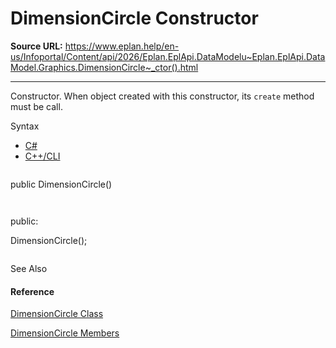 # DimensionCircle Constructor

**Source URL:** https://www.eplan.help/en-us/Infoportal/Content/api/2026/Eplan.EplApi.DataModelu~Eplan.EplApi.DataModel.Graphics.DimensionCircle~_ctor().html

---

Constructor. When object created with this constructor, its `create` method must be call.

Syntax

- [C#](#i-syntax-CS)
- [C++/CLI](#i-syntax-CPP2005)

```
```
public DimensionCircle()
```
```

```
```
public:
DimensionCircle();
```
```



See Also

#### Reference

[DimensionCircle Class](Eplan.EplApi.DataModelu~Eplan.EplApi.DataModel.Graphics.DimensionCircle.html)
  
[DimensionCircle Members](Eplan.EplApi.DataModelu~Eplan.EplApi.DataModel.Graphics.DimensionCircle_members.html)